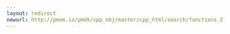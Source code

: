 ```yaml
---
layout: redirect
newurl: http://pmem.io/pmdk/cpp_obj/master/cpp_html/search/functions_2.html
---
```

